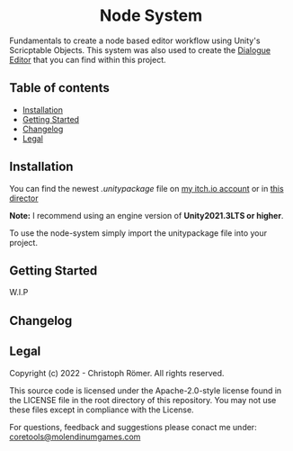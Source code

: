 
<h1 style="text-align:center;">Node System</h1>

Fundamentals to create a node based editor workflow using Unity's Scricptable Objects. This system was also used to create the [Dialogue Editor](https://github.com/MolendinumGames/UnityCoreTools/tree/main/Assets/CoreTools/Dialogue) that you can find within this project.
<br>


## Table of contents
- <a href="#Installation">Installation</a>
- <a href="#Getting-Started">Getting Started</a>
- <a href="#Changelog">Changelog</a>
- <a href="#Legal">Legal</a>


## Installation

You can find the newest _.unitypackage_ file on [my itch.io account](https://molendinumgames.itch.io/) or in [this director]([https://github.com/MolendinumGames/UnityCoreTools/tree/main/Assets/ProductivityTools](https://github.com/MolendinumGames/UnityCoreTools/tree/main/Assets/CoreTools/NodeSystem))

**Note:** I recommend using an engine version of **Unity2021.3LTS or higher**.

To use the node-system simply import the unitypackage file into your project.

## Getting Started
W.I.P

## Changelog


## Legal
Copyright (c) 2022 - Christoph Römer. All rights reserved. 

This source code is licensed under the Apache-2.0-style license found
in the LICENSE file in the root directory of this repository. 
You may not use these files except in compliance with the License.

For questions, feedback and suggestions please conact me under:
coretools@molendinumgames.com
